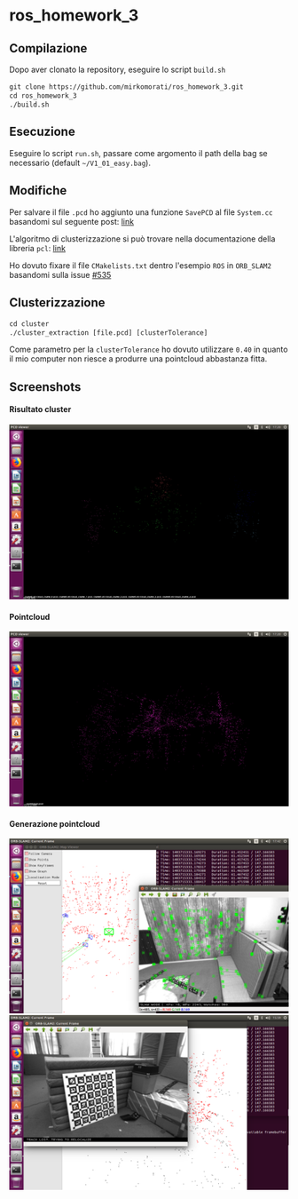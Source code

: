 # ros_homework_3

## Compilazione
Dopo aver clonato la repository, eseguire lo script `build.sh`
```
git clone https://github.com/mirkomorati/ros_homework_3.git
cd ros_homework_3
./build.sh
```

## Esecuzione
Eseguire lo script `run.sh`, passare come argomento il path della bag se necessario (default `~/V1_01_easy.bag`).

## Modifiche
Per salvare il file `.pcd` ho aggiunto una funzione `SavePCD` al file `System.cc` basandomi sul seguente post: [link](https://medium.com/@j.zijlmans/orb-slam-2052515bd84c)

L'algoritmo di clusterizzazione si può trovare nella documentazione della libreria `pcl`: [link](http://www.pointclouds.org/documentation/tutorials/cluster_extraction.php)

Ho dovuto fixare il file `CMakelists.txt` dentro l'esempio `ROS` in `ORB_SLAM2` basandomi sulla issue [#535](https://github.com/raulmur/ORB_SLAM2/issues/535)

## Clusterizzazione
```
cd cluster
./cluster_extraction [file.pcd] [clusterTolerance]
```

Come parametro per la `clusterTolerance` ho dovuto utilizzare `0.40` in quanto il mio computer non riesce a produrre una pointcloud abbastanza fitta.

## Screenshots

#### Risultato cluster
![](screenshots/cluster_0_40.png)

#### Pointcloud
![](screenshots/pointcloud.png)

#### Generazione pointcloud
![](screenshots/generazione.png)
![](screenshots/errore.png)
